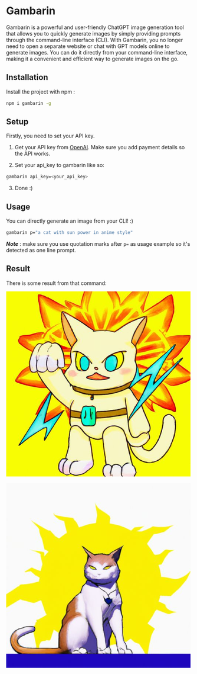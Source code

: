 # Gambarin

Gambarin is a powerful and user-friendly ChatGPT image generation tool that allows you to quickly generate images by simply providing prompts through the command-line interface (CLI). With Gambarin, you no longer need to open a separate website or chat with GPT models online to generate images. You can do it directly from your command-line interface, making it a convenient and efficient way to generate images on the go.


## Installation

Install the project with npm :

```bash
npm i gambarin -g
```

## Setup
Firstly, you need to set your API key.

1. Get your API key from [OpenAI](https://platform.openai.com/account/api-keys). Make sure you add payment details so the API works.

2. Set your api_key to gambarin like so:
```bash
gambarin api_key=<your_api_key>
```

3. Done :)
   
## Usage

You can directly generate an image from your CLI! :)

```bash
gambarin p="a cat with sun power in anime style"
```

***Note*** : make sure you use quotation marks after `p=` as usage example so it's detected as one line prompt.

## Result

There is some result from that command:

![alt image1](./img/img1.jpg)

![alt image2](./img/img2.jpg)



